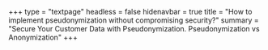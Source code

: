 +++
type = "textpage"
headless = false
hidenavbar = true
title = "How to implement pseudonymization without compromising security?"
summary = "Secure Your Customer Data with Pseudonymization. Pseudonymization vs Anonymization"
+++

